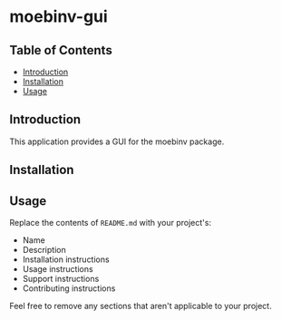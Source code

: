 # moebinv-gui

## Table of Contents

- [Introduction](#introduction)
- [Installation](#installation)
- [Usage](#usage)

## Introduction

This application provides a GUI for the moebinv package. 

## Installation

## Usage

Replace the contents of `README.md` with your project's:

- Name
- Description
- Installation instructions
- Usage instructions
- Support instructions
- Contributing instructions

Feel free to remove any sections that aren't applicable to your project.
